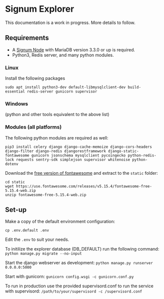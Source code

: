 # Signum Explorer
This documentation is a work in progress. More details to follow.


## Requirements

 - A [Signum Node](https://github.com/signum-network/signum-node) with MariaDB version 3.3.0 or up is required.
 - Python3, Redis server, and many python modules.

### Linux

Install the following packages

```
sudo apt install python3-dev default-libmysqlclient-dev build-essential redis-server gunicorn supervisor
```

### Windows

(python and other tools equivalent to the above list)

### Modules (all platforms)

The following python modules are required as well:
```
pip3 install celery django django-cache-memoize django-cors-headers django-filter django-redis djangorestframework django-static-fontawesome gunicorn jsonschema mysqlclient pycoingecko python-redis-lock requests sentry-sdk simplejson supervisor whitenoise python-dotenv
```

Download the [free version of fontawesome](https://use.fontawesome.com/releases/v5.15.4/fontawesome-free-5.15.4-web.zip) and extract to the `static` folder:
```
cd static
wget https://use.fontawesome.com/releases/v5.15.4/fontawesome-free-5.15.4-web.zip
unzip fontawesome-free-5.15.4-web.zip
```

## Set-up

Make a copy of the default environment configuration:

`cp .env.default .env`

Edit the `.env` to suit your needs.

To initilize the explorer database (DB_DEFAULT) run the following command:
```python manage.py migrate --no-input```

Start the django webserver as development:
```python manage.py runserver 0.0.0.0:5000```

Start with gunicorn:
```gunicorn config.wsgi -c gunicorn.conf.py```

To run in production use the provided supervisord.conf to run the service with supervisord:
```/path/to/your/supervisord -c /supervisord.conf```
